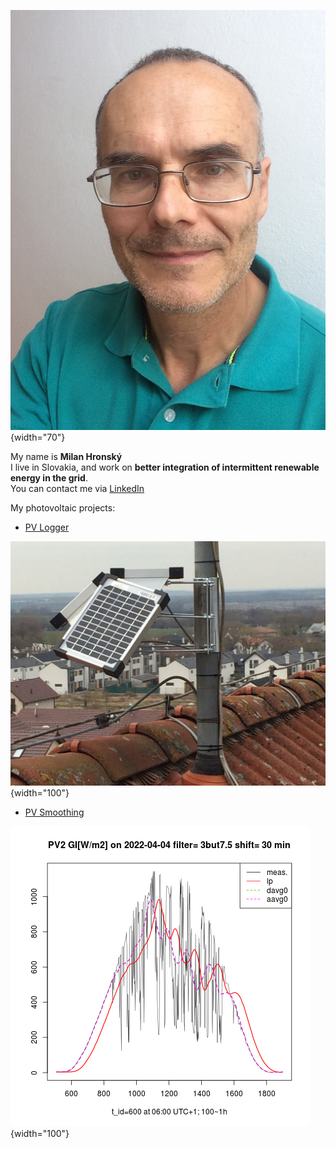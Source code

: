 ![Milan](img/Milan.jpg){width="70"}

My name is **Milan Hronský**  
I live in Slovakia, and work on  **better integration of intermittent renewable energy in the grid**.  
You can contact me via [LinkedIn](https://www.linkedin.com/in/milan-hronsky-76132224/)
  
My photovoltaic projects:

- [PV Logger](https://mhrons.github.io/pv_log/)

![PV Panels](img/PV_Panels.JPG){width="100"}

- [PV Smoothing](https://mhrons.github.io/pv_smooth/)

![GI Smoothing](img/GI_PV2.3but7.5.2022-04-04.png){width="100"}

